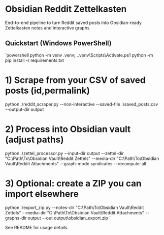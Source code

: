 ﻿# Obsidian Reddit Zettelkasten

End-to-end pipeline to turn Reddit saved posts into Obsidian-ready Zettelkasten notes and interactive graphs.

## Quickstart (Windows PowerShell)

`powershell
python -m venv .venv; .\.venv\Scripts\Activate.ps1
python -m pip install -r requirements.txt

# 1) Scrape from your CSV of saved posts (id,permalink)
python .\reddit_scraper.py --non-interactive --saved-file .\saved_posts.csv --output-dir output

# 2) Process into Obsidian vault (adjust paths)
python .\zettel_processor.py --input-dir output --zettel-dir "C:\\Path\\To\\Obsidian Vault\\Reddit Zettels" --media-dir "C:\\Path\\To\\Obsidian Vault\\Reddit Attachments" --graph-mode syndicates --recompute-all

# 3) Optional: create a ZIP you can import elsewhere
python .\export_zip.py --notes-dir "C:\\Path\\To\\Obsidian Vault\\Reddit Zettels" --media-dir "C:\\Path\\To\\Obsidian Vault\\Reddit Attachments" --graphs-dir output --out output\\obsidian_export.zip
`

See README for usage details.
